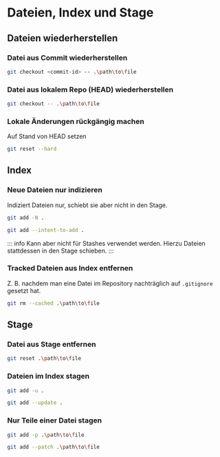# Dateien, Index und Stage

## Dateien wiederherstellen

### Datei aus Commit wiederherstellen

~~~ sh
git checkout <commit-id> -- .\path\to\file
~~~

### Datei aus lokalem Repo (HEAD) wiederherstellen

~~~ sh
git checkout -- .\path\to\file
~~~

### Lokale Änderungen rückgängig machen

Auf Stand von HEAD setzen

~~~ sh
git reset --hard
~~~

## Index

### Neue Dateien nur indizieren

Indiziert Dateien nur, schiebt sie aber nicht in den Stage.

~~~ sh
git add -N .
~~~

~~~ sh
git add --intent-to-add .
~~~

::: info
Kann aber nicht für Stashes verwendet werden. Hierzu Dateien stattdessen in den Stage schieben.
:::

### Tracked Dateien aus Index entfernen

Z. B. nachdem man eine Datei im Repository nachträglich auf `.gitignore` gesetzt hat.

~~~ sh
git rm --cached .\path\to\file
~~~

## Stage

### Datei aus Stage entfernen

~~~ sh
git reset .\path\to\file
~~~

### Dateien im Index stagen

~~~ sh
git add -u .
~~~

~~~ sh
git add --update .
~~~

### Nur Teile einer Datei stagen

~~~ sh
git add -p .\path\to\file
~~~

~~~ sh
git add --patch .\path\to\file
~~~
